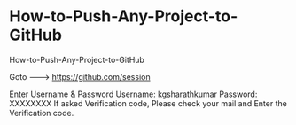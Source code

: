 # How-to-Push-Any-Project-to-GitHub
How-to-Push-Any-Project-to-GitHub

Goto --->  https://github.com/session

Enter Username & Password
Username: kgsharathkumar
Password: XXXXXXXX
If asked Verification code, Please check your mail and Enter the Verification code.

